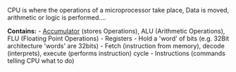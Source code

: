 CPU is where the operations of a microprocessor take place, Data is moved, arithmetic or logic is performed....

**Contains:**
	- [Accumulator](Single%20Accumulator%20Architecture.md) (stores Operations), ALU (Arithmetic Operations), FLU (Floating Point Operations)
	- Registers
		- Hold a 'word' of bits (e.g. 32Bit architecture 'words' are 32bits)
	- Fetch (instruction from memory), decode (interprets), execute (performs instruction) cycle
	- Instructions (commands telling CPU what to do)